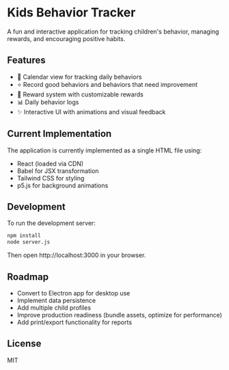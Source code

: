 # Kids Behavior Tracker

A fun and interactive application for tracking children's behavior, managing rewards, and encouraging positive habits.

## Features

- 📅 Calendar view for tracking daily behaviors
- ⭐ Record good behaviors and behaviors that need improvement
- 🎁 Reward system with customizable rewards
- 📊 Daily behavior logs
- ✨ Interactive UI with animations and visual feedback

## Current Implementation

The application is currently implemented as a single HTML file using:
- React (loaded via CDN)
- Babel for JSX transformation
- Tailwind CSS for styling
- p5.js for background animations

## Development

To run the development server:

```bash
npm install
node server.js
```

Then open http://localhost:3000 in your browser.

## Roadmap

- Convert to Electron app for desktop use
- Implement data persistence
- Add multiple child profiles
- Improve production readiness (bundle assets, optimize for performance)
- Add print/export functionality for reports

## License

MIT 